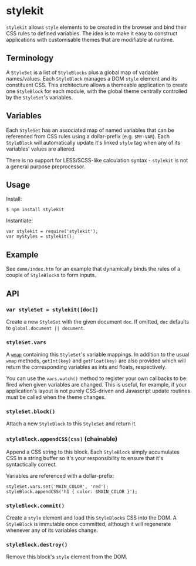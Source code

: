 # stylekit

`stylekit` allows `style` elements to be created in the browser and bind their CSS rules to defined variables. The idea is to make it easy to construct applications with customisable themes that are modifiable at runtime.

## Terminology

A `StyleSet` is a list of `StyleBlocks` plus a global map of variable names/values. Each `StyleBlock` manages a DOM `style` element and its constituent CSS. This architecture allows a themeable application to create one `StyleBlock` for each module, with the global theme centrally controlled by the `StyleSet`'s variables.

## Variables

Each `StyleSet` has an associated map of named variables that can be referenced from CSS rules using a dollar-prefix (e.g. `$MY-VAR`). Each `StyleBlock` will automatically update it's linked `style` tag when any of its variables' values are altered.

There is no support for LESS/SCSS-like calculation syntax - `stylekit` is not a general purpose preprocessor.

## Usage

Install:

    $ npm install stylekit

Instantiate:

    var stylekit = require('stylekit');
    var myStyles = stylekit();

## Example

See `demo/index.htm` for an example that dynamically binds the rules of a couple of `StyleBlock`s to form inputs.

## API

### `var styleSet = stylekit([doc])`

Create a new `StyleSet` with the given document `doc`. If omitted, `doc` defaults to `global.document || document`.

### `styleSet.vars`

A [`wmap`](https://github.com/jaz303/wmap) containing this `StyleSet`'s variable mappings. In addition to the usual `wmap` methods, `getInt(key)` and `getFloat(key)` are also provided which will return the corresponding variables as ints and floats, respectively.

You can use the `vars.watch()` method to register your own callbacks to be fired when given variables are changed. This is useful, for example, if your application's layout is not purely CSS-driven and Javascript update routines must be called when the theme changes.

### `styleSet.block()`

Attach a new `StyleBlock` to this `StyleSet` and return it.

### `styleBlock.appendCSS(css)` (chainable)

Append a CSS string to this block. Each `StyleBlock` simply accumulates CSS in a string buffer so it's your responsibility to ensure that it's syntactically correct.

Variables are referenced with a dollar-prefix:

    styleSet.vars.set('MAIN_COLOR', 'red');
    styleBlock.appendCSS('h1 { color: $MAIN_COLOR }');

### `styleBlock.commit()`

Create a `style` element and load this `StyleBlock`s CSS into the DOM. A `StyleBlock` is immutable once committed, although it will regenerate whenever any of its variables change.

### `styleBlock.destroy()`

Remove this block's `style` element from the DOM.